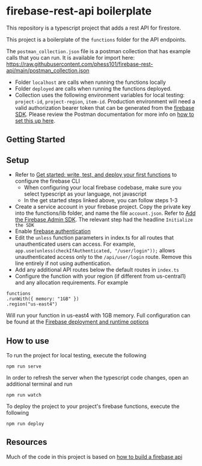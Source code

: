 # firebase-rest-api boilerplate

This repository is a typescript project that adds a rest API for firestore.

This project is a boilerplate of the `functions` folder for the API endpoints.

The `postman_collection.json` file is a postman collection that has example calls that you can run. It is available for import here: https://raw.githubusercontent.com/phess101/firebase-rest-api/main/postman_collection.json
- Folder `localhost` are calls when running the functions locally
- Folder `deployed` are calls when running the functions deployed.
- Collection uses the following environment variables for local testing: `project-id`, `project-region`, `item-id`. Production environment will need a valid authorization bearer token that can be generated from the [firebase SDK](https://firebase.google.com/docs/auth). Please review the Postman documentation for more info on [how to set this up here](https://blog.getpostman.com/2014/02/20/using-variables-inside-postman-and-collection-runner/).

## Getting Started

## Setup
- Refer to [Get started: write, test, and deploy your first functions](https://firebase.google.com/docs/functions/get-started) to configure the firebase CLI
    - When configuring your local firebase codebase, make sure you select typescript as your language, not javascript
    - In the get started steps linked above, you can follow steps 1-3
- Create a service account in your firebase project. Copy the private key into the functions/lib folder, and name the file `account.json`. Refer to [Add the Firebase Admin SDK](https://firebase.google.com/docs/admin/setup). The relevant step had the headline `Initialize the SDK`
- Enable [firebase authentication](https://firebase.google.com/docs/auth)
- Edit the `unless` function parameters in index.ts for all routes that unauthenticated users can access. For example, `app.use(unless(checkIfAuthenticated, "/user/login"));` allows unauthenticated access only to the `/api/user/login` route. Remove this line entirely if not using authentication.
- Add any additional API routes below the default routes in `index.ts`
- Configure the function with your region (if different from us-central1) and any allocation requirements. For example

```
functions
.runWith({ memory: "1GB" })
.region("us-east4")
```

Will run your function in us-east4 with 1GB memory. Full configuration can be found at the [Firebase deployment and runtime options](https://firebase.google.com/docs/functions/manage-functions)

## How to use

To run the project for local testing, execute the following

`npm run serve`

In order to refresh the server when the typescript code changes, open an additional terminal and run

`npm run watch`

To deploy the project to your project's firebase functions, execute the following

`npm run deploy`

## Resources

Much of the code in this project is based on [how to build a firebase api](https://github.com/andrewevans0102/how-to-build-a-firebase-api)